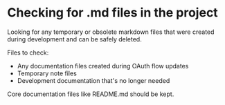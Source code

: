 # Checking for .md files in the project

Looking for any temporary or obsolete markdown files that were created during development and can be safely deleted.

Files to check:
- Any documentation files created during OAuth flow updates
- Temporary note files
- Development documentation that's no longer needed

Core documentation files like README.md should be kept.